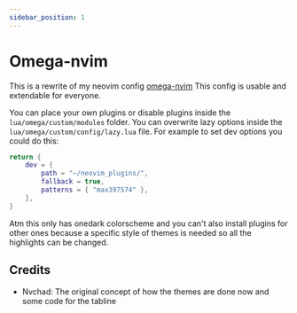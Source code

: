 ```yaml
---
sidebar_position: 1
---
```

# Omega-nvim
This is a rewrite of my neovim config [omega-nvim](https://github.com/max397574/omega-nvim)
This config is usable and extendable for everyone.

You can place your own plugins or disable plugins inside the `lua/omega/custom/modules` folder.
You can overwrite lazy options inside the `lua/omega/custom/config/lazy.lua` file.
For example to set dev options you could do this:
```lua title="lua/omega/custom/config/lazy.lua"
return {
    dev = {
        path = "~/neovim_plugins/",
        fallback = true,
        patterns = { "max397574" },
    },
}
```

Atm this only has onedark colorscheme and you can't also install plugins for other ones because a specific style of themes is needed so all the highlights can be changed.

## Credits
- Nvchad: The original concept of how the themes are done now and some code for the tabline
